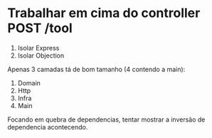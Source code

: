 # Trabalhar em cima do controller POST /tool

1. Isolar Express
1. Isolar Objection

Apenas 3 camadas tá de bom tamanho (4 contendo a main):

1. Domain
1. Http
1. Infra
1. Main

Focando em quebra de dependencias, tentar mostrar a inversão de dependencia acontecendo.
